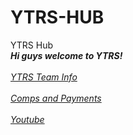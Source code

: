 # YTRS-HUB
YTRS Hub
<br> 
<i><b>Hi guys welcome to YTRS!</b><i>
<br>
<br>
<a href="#YTRS Team Info">YTRS Team Info</a>
<br>
<br>
<a href="#Comps and Payments">Comps and Payments</a>
<br>
<br>
<a href="#Youtube">Youtube</a> 
<br>
<br>


